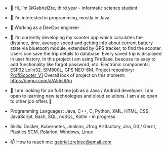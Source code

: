- 👋 Hi, I’m @GabrielZre, third year - informatic science student
- 👀 I’m interested in programming, mostly in Java.
- 👀 Working as a DevOps engineer
- 🌱 I’m currently developing my scooter app which calculates the distance, time, average speed and getting info about current battery state via bluetooth module,
extended by GPS tracker, to find the scooter. Users can save the trip details to database. Every saved trip is displayed in user history. 
In this project i am using FireBase, beacuse its easy to add functionality like forgot password, etc. Electronic components: ESP32 Lolin32, SIM800L, GPS NEO-6M.
Project repository: [ProfiScooter_V1](https://github.com/GabrielZre/ProfiScooter_V1)
Overall look of project on this moment: https://imgur.com/a/A55s6An

- 💞️ I am looking for an full time job as a Java / Android developer. I am open to learning new technologies and cloud solutions.
I am also open to other job offers 🙂	

- Programming Languages: Java, C++, C, Python, XML, HTML, CSS, JavaScript, Bash, SQL, noSQL, Kotlin - in progress
- Skills:  Docker, Kubernetes, Jenkins, Jfrog Artifactory, Jira, Git / Gerrit, Plastics SCM, Polarion, Windows, Linux
- 📫 How to reach me: gabriel.zrebiec@gmail.com

<!---
GabrielZre/GabrielZre is a ✨ special ✨ repository because its `README.md` (this file) appears on your GitHub profile.
You can click the Preview link to take a look at your changes.
--->
